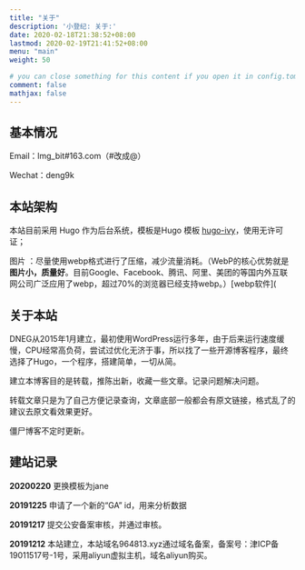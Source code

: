 ```yaml
---
title: "关于"
description: '小登纪: 关于:'
date: 2020-02-18T21:38:52+08:00
lastmod: 2020-02-19T21:41:52+08:00
menu: "main"
weight: 50

# you can close something for this content if you open it in config.toml.
comment: false
mathjax: false
---
```


## 基本情况

Email：lmg_bit#163.com（#改成@）

Wechat：deng9k

## 本站架构

本站目前采用 Hugo 作为后台系统，模板是Hugo 模板 [hugo-ivy](https://github.com/yihui/hugo-ivy)，使用无许可证；

图片 ：尽量使用webp格式进行了压缩，减少流量消耗。（WebP的核心优势就是**图片小，质量好**。目前Google、Facebook、腾讯、阿里、美团的等国内外互联网公司广泛应用了webp，超过70%的浏览器已经支持webp。）[webp软件](

## 关于本站

DNEG从2015年1月建立，最初使用WordPress运行多年，由于后来运行速度缓慢，CPU经常高负荷，尝试过优化无济于事，所以找了一些开源博客程序，最终选择了Hugo，一个程序，搭建简单，一切从简。

建立本博客目的是转载，推陈出新，收藏一些文章。记录问题解决问题。

转载文章只是为了自己方便记录查询，文章底部一般都会有原文链接，格式乱了的建议去原文看效果更好。

僵尸博客不定时更新。



## 建站记录

**20200220** 更换模板为jane

**20191225** 申请了一个新的“GA” id，用来分析数据

**20191217** 提交公安备案审核，并通过审核。

**20191212**  本站建立，本站域名964813.xyz通过域名备案，备案号：津ICP备19011517号-1号，采用aliyun虚拟主机，域名aliyun购买。